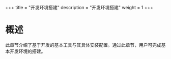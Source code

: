 +++
title = "开发环境搭建"
description = "开发环境搭建"
weight = 1
+++

# 概述

此章节介绍了基于开发的基本工具与其具体安装配置。通过此章节，用户可完成基本开发环境的搭建。